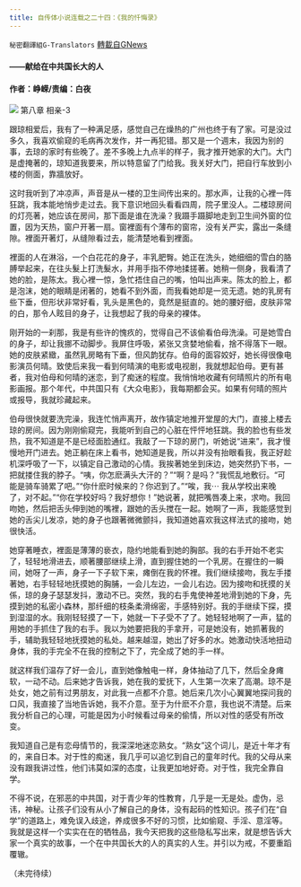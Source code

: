 ```yaml
---
title: 自传体小说连载之二十四：《我的忏悔录》
---
```

`秘密翻譯組G-Translators` [轉載自GNews](https://gnews.org/zh-hans/1587439/)

#### ——献给在中共国长大的人

#### 作者：峥嵘/责编：白夜
![](https://assets.gnews.org/wp-content/uploads/2021/10/16339608381.png)
第八章 相亲-3

跟琼相爱后，我有了一种满足感，感觉自己在燥热的广州也终于有了家。可是没过多久，我喜欢偷窥的毛病再次发作，并一再犯错。那又是一个週末，我因为别的事，去琼的家时有些晚了。差不多晚上九点半的样子，我才推开她家的大门。大门是虚掩著的，琼知道我要来，所以特意留了门给我。我关好大门，把自行车放到小楼的侧面，靠牆放好。

这时我听到了冲凉声，声音是从一楼的卫生间传出来的。那水声，让我的心裡一阵狂跳，我本能地悄步走过去。我下意识地回头看看四周，院子里没人。二楼琼房间的灯亮著，她应该在房间，那下面是谁在洗澡？我蹑手蹑脚地走到卫生间外窗的位置，因为天热，窗户开著一扇。窗裡面有个薄布的窗帘，没有关严实，露出一条缝隙。裡面开著灯，从缝隙看过去，能清楚地看到裡面。

裡面的人在淋浴，一个白花花的身子，丰乳肥臀。她正在洗头，她细细的雪白的胳膊举起来，在往头髮上打洗髮水，并用手指不停地揉搓著。她稍一侧身，我看清了她的脸，是陈太。我心裡一惊，急忙捂住自己的嘴，怕叫出声来。陈太的脸上，都是泡沫，她的眼睛是闭著的，她看不到外面，而我看她却是一览无遗。她的乳房有些下垂，但形状非常好看，乳头是黑色的，竟然是挺直的。她的腰好细，皮肤非常的白，那令人眩目的身子，让我想起了我的母亲的裸体。

刚开始的一刹那，我是有些许的愧疚的，觉得自己不该偷看伯母洗澡。可是她雪白的身子，却让我挪不动脚步。我屏住呼吸，紧张又贪婪地偷看，捨不得落下一眼。她的皮肤紧緻，虽然乳房略有下垂，但风韵犹存。伯母的面容姣好，她长得很像电影演员何晴。致使后来我一看到何晴演的电影或电视剧，我就想起伯母。更有甚者，我对伯母和何晴的迷恋，到了痴迷的程度。我悄悄地收藏有何晴照片的所有电影画报。那个年代，中共国只有《大众电影》，我每期都会买。如果有何晴的照片或报导，我就珍藏起来。

伯母很快就要洗完澡，我连忙悄声离开，故作镇定地推开堂屋的大门，直接上楼去琼的房间。因为刚刚偷窥完，我能听到自己的心脏在怦怦地狂跳。我的脸也有些发热，我不知道是不是已经面脸通红。我敲了一下琼的房门，听她说“进来”，我才慢慢地开门进去。她正躺在床上看书，她知道是我，所以并没有抬眼看我，我正好趁机深呼吸了一下，以镇定自己激动的心情。我挨著她坐到床边，她突然扔下书，一把就搂住我的脖子。“咦，你怎麽满头大汗的？”“啊？是吗？”我慌乱地敷衍。“可能是骑车骑累了吧。”“你什麽时候来的？你迟到了。”“唉，我⋯ 我从学校出来晚了，对不起。”“你在学校好吗？我好想你！”她说著，就把嘴唇凑上来，求吻。我回吻她，然后把舌头伸到她的嘴裡，跟她的舌头搅在一起。她啊了一声，我能感觉到她的舌尖儿发凉，她的身子也跟著微微颤抖，我知道她喜欢我这样法式的接吻，她很快活。

她穿著睡衣，裡面是薄薄的亵衣，隐约地能看到她的胸部。我的右手开始不老实了，轻轻地滑进去，顺著腰部继续上滑，直到握住她的一个乳房。在握住的一瞬间，她呀了一声，身子一下子软下来，瘫倒在我的怀裡。我们继续接吻，我左手搂著她，右手轻轻地抚摸她的胸脯，一会儿左边，一会儿右边。因为接吻和抚摸的关係，琼的身子瑟瑟发抖，激动不已。突然，我的右手鬼使神差地滑到她的下身，先摸到她的私密小森林，那纤细的枝条柔滑绵密，手感特别好。我的手继续下探，摸到湿湿的水。我刚轻轻摸了一下，她就一下子受不了了。她轻轻地啊了一声，猛的用她的手抓住了我的右手。我以为她要把我的手拿开，可是她没有，她抓著我的手，辅助我轻轻地抚摸她的私处。越来越湿，她出了好多的水。她激动快活地扭动身体，我的手完全不在我的控制之下了，完全成了她的手一样。

就这样我们温存了好一会儿，直到她像触电一样，身体抽动了几下，然后全身瘫软，一动不动。后来她才告诉我，她在我的爱抚下，人生第一次来了高潮。琼不是处女，她之前有过男朋友，对此我一点都不介意。她后来几次小心翼翼地探问我的口风，我直接了当地告诉她，我不介意。至于为什麽不介意，我也说不清楚。后来我分析自己的心理，可能是因为小时候看过母亲的偷情，所以对性的感受有所改变。

我知道自己是有恋母情节的，我深深地迷恋熟女。“熟女”这个词儿，是近十年才有的，来自日本。对于性的痴迷，我几乎可以追忆到自己的童年时代。我的父母从来没有跟我讲过性，他们讳莫如深的态度，让我更加地好奇。对于性，我完全靠自学。

不得不说，在邪恶的中共国，对于青少年的性教育，几乎是一无是处。虚伪，忌讳，神秘。让孩子们没有从小了解自己的身体，没有起码的性知识。孩子们在“自学”的道路上，难免误入歧途，养成很多不好的习惯，比如偷窥、手淫、意淫等。我就是这样一个实实在在的牺牲品，我今天把我的这些隐私写出来，就是想告诉大家一个真实的故事，一个在中共国长大的人的真实的人生。并引以为戒，不要重蹈覆辙。

（未完待续）
